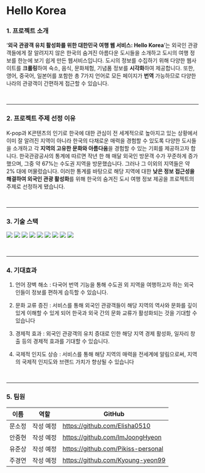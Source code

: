 # Hello Korea

### 1. 프로젝트 소개
‘<b>외국 관광객 유치 활성화를 위한 대한민국 여행 웹 서비스: Hello Korea</b>’는 외국인 관광객들에게 잘 알려지지 않은 한국의 숨겨진 아름다운 도시들을 소개하고 도시의 여행 정보를 한눈에 보기 쉽게 만든 웹서비스입니다. 도시의 정보를 수집하기 위해 다양한 웹사이트를 <b>크롤링</b>하여 숙소, 음식, 문화체험, 기념품 정보를 <b>시각화</b>하여 제공합니다. 또한, 영어, 중국어, 일본어를 포함한 총 7가지 언어로 모든 페이지가 <b>번역</b> 가능하므로 다양한 나라의 관광객이 간편하게 접근할 수 있습니다. 

<br>

---------------------

### 2. 프로젝트 주제 선정 이유
K-pop과 K콘텐츠의 인기로 한국에 대한 관심이 전 세계적으로 높아지고 있는 상황에서 이미 잘 알려진 지역이 아니라 한국의 다채로운 매력을 경험할 수 있도록 다양한 도시들을 소개하고 각 <b>지역의 고유한 문화와 아름다움</b>을 경험할 수 있는 기회를 제공하고자 합니다. 한국관광공사의 통계에 따르면 작년 한 해 매달 외국인 방문객 수가 꾸준하게 증가했으며, 그중 약 67%는 수도권 지역을 방문했습니다. 그러나 그 이외의 지역들은 약 2% 대에 머물렀습니다. 이러한 통계를 바탕으로 해당 지역에 대한 <b>낮은 정보 접근성을 해결하여 외국인 관광 활성화</b>를 위해  한국의 숨겨진 도시 여행 정보 제공을 프로젝트의 주제로 선정하게 됐습니다. 

<br>

---------------------

### 3. 기술 스택
<img src="https://img.shields.io/badge/selenium-43B02A?style=for-the-badge&logo=selenium&logoColor=white"> <img src="https://img.shields.io/badge/html5-E34F26?style=for-the-badge&logo=html5&logoColor=white"> <img src="https://img.shields.io/badge/css3-1572B6?style=for-the-badge&logo=css3&logoColor=white"> <img src="https://img.shields.io/badge/javascript-F7DF1E?style=for-the-badge&logo=javascript&logoColor=white"> <img src="https://img.shields.io/badge/python-3776AB?style=for-the-badge&logo=python&logoColor=white"> <img src="https://img.shields.io/badge/django-092E20?style=for-the-badge&logo=django&logoColor=white"> <img src="https://img.shields.io/badge/visualstudiocode-007ACC?style=for-the-badge&logo=visualstudiocode&logoColor=white"> <img src="https://img.shields.io/badge/git-F05032?style=for-the-badge&logo=git&logoColor=white"> <img src="https://img.shields.io/badge/github-181717?style=for-the-badge&logo=github&logoColor=white">


<br>

---------------------

### 4. 기대효과

1. 언어 장벽 해소 :  다국어 번역 기능을 통해 수도권 외 지역을 여행하고자 하는 외국인들이 정보를 편하게 습득할 수 있습니다.

2. 문화 교류 증진 : 서비스를 통해 외국인 관광객들이 해당 지역의 역사와 문화를 깊이 있게 이해할 수 있게 되어 한국과 외국 간의 문화 교류가 활성화되는 것을 기대할 수 있습니다

3. 경제적 효과 : 외국인 관광객의 유치 증대로 인한 해당 지역 경제 활성화, 일자리 창출 등의 경제적 효과를 기대할 수 있습니다.

4. 국제적 인지도 상승 : 서비스를 통해 해당 지역의 매력을 전세계에 알림으로써, 지역의 국제적 인지도와 브랜드 가치가 향상될 수 있습니다

<br>

-----------------------------------

### 5. 팀원

|이름|역할|GitHub|
|------|---|---|
|문소정| 작성 예정 |https://github.com/Elisha0510|
|안중현|작성 예정|https://github.com/ImJoongHyeon|
|유준상|작성 예정|https://github.com/Pikiss-personal|
|주경연|작성 예정|https://github.com/Kyoung-yeon99|
